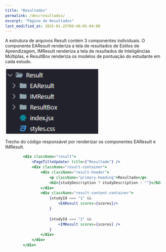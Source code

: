 ```yaml
---
title: "Resultados"
permalink: /dev/resultados/
excerpt: "Página de Resultados"
last_modified_at: 2025-01-25T08:48:05-04:00
---
```


A estrutura de arquivos Result contém 3 componentes individuais. O componente EAResult renderiza a tela de resultados de Estilos de Aprendizagem, IMResult renderiza a tela de resultados de Inteligências Múltiplas, e ResultBox renderiza os modelos de pontuação do estudante em cada estudo.

![modulos](/assets/images/code11.PNG)

Trecho do código responsável por renderizar os componentes EAResult e IMResult.

```jsx
        <div className="result">
            <PageTitleUpdater title={"Resultado"} />
            <div className="result-container">
                <div className="result-header">
                    <p className="primary-heading">Resultado</p>
                    <h2>{studyDescription ? studyDescription : ""}</h2>
                </div>
                <div className="result-content-container">
                    {studyId === "1" &&
                        <EAResult scores={scores}/>
                    }

                    {studyId === "2" &&
                        <IMResult scores={scores} />
                    }
                </div>
            </div>
        </div>
```